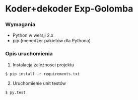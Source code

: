 # Koder+dekoder Exp-Golomba

### Wymagania

- Python w wersji 2.x
- pip (menedżer pakietów dla Pythona)

### Opis uruchomienia

1. Instalacja zależności projektu

```
$ pip install -r requirements.txt
```
2. Uruchomienie unit testów

```
$ py.test
```